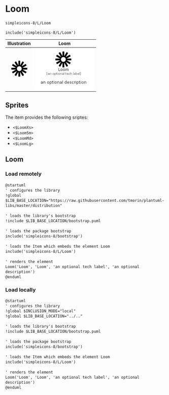 # Loom


```text
simpleicons-8/L/Loom
```

```text
include('simpleicons-8/L/Loom')
```



| Illustration | Loom |
| :---: | :---: |
| ![illustration for Illustration](../../simpleicons-8/L/Loom.png) | ![illustration for Loom](../../simpleicons-8/L/Loom.Local.png) |



## Sprites
The item provides the following sriptes:

- `<$LoomXs>`
- `<$LoomSm>`
- `<$LoomMd>`
- `<$LoomLg>`





## Loom

### Load remotely
```plantuml
@startuml
' configures the library
!global $LIB_BASE_LOCATION="https://raw.githubusercontent.com/tmorin/plantuml-libs/master/distribution"

' loads the library's bootstrap
!include $LIB_BASE_LOCATION/bootstrap.puml

' loads the package bootstrap
include('simpleicons-8/bootstrap')

' loads the Item which embeds the element Loom
include('simpleicons-8/L/Loom')

' renders the element
Loom('Loom', 'Loom', 'an optional tech label', 'an optional description')
@enduml
```

### Load locally
```plantuml
@startuml
' configures the library
!global $INCLUSION_MODE="local"
!global $LIB_BASE_LOCATION="../.."

' loads the library's bootstrap
!include $LIB_BASE_LOCATION/bootstrap.puml

' loads the package bootstrap
include('simpleicons-8/bootstrap')

' loads the Item which embeds the element Loom
include('simpleicons-8/L/Loom')

' renders the element
Loom('Loom', 'Loom', 'an optional tech label', 'an optional description')
@enduml
```

